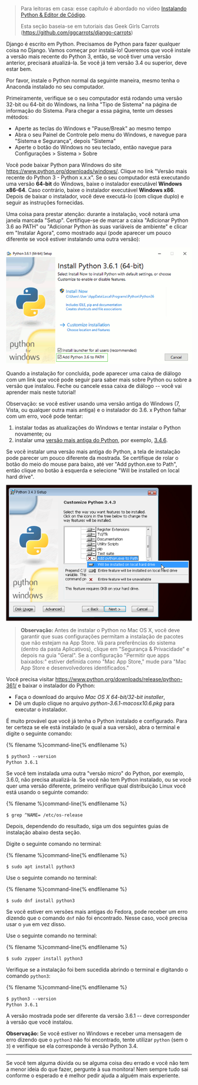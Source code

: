 > Para leitoras em casa: esse capítulo é abordado no vídeo [Instalando Python & Editor de Código](https://www.youtube.com/watch?v=pVTaqzKZCdA).
> 
> Esta seção baseia-se em tutoriais das Geek Girls Carrots (https://github.com/ggcarrots/django-carrots)

Django é escrito em Python. Precisamos de Python para fazer qualquer coisa no Django. Vamos começar por instalá-lo! Queremos que você instale a versão mais recente do Python 3, então, se você tiver uma versão anterior, precisará atualizá-la. Se você já tem versão 3.4 ou superior, deve estar bem.

Por favor, instale o Python normal da seguinte maneira, mesmo tenha o Anaconda instalado no seu computador.

<!--sec data-title="Install Python: Windows" data-id="python_windows" data-collapse=true ces-->

Primeiramente, verifique se o seu computador está rodando uma versão 32-bit ou 64-bit do Windows, na linha "Tipo de Sistema" na página de informação do Sistema. Para chegar a essa página, tente um desses métodos:

* Aperte as teclas do Windows e "Pause/Break" ao mesmo tempo
* Abra o seu Painel de Controle pelo menu do Windows, e navegue para "Sistema e Segurança", depois "Sistema"
* Aperte o botão do Windows no seu teclado, então navegue para Configurações > Sistema > Sobre

Você pode baixar Python para Windows do site https://www.python.org/downloads/windows/. Clique no link "Versão mais recente do Python 3 - Python x.x.x". Se o seu computador está executando uma versão **64-bit** do Windows, baixe o instalador executável **Windows x86-64**. Caso contrário, baixe o instalador executável **Windows x86**. Depois de baixar o instalador, você deve executá-lo (com clique duplo) e seguir as instruções fornecidas.

Uma coisa para prestar atenção: durante a instalação, você notará uma janela marcada "Setup". Certifique-se de marcar a caixa "Adicionar Python 3.6 ao PATH" ou "Adicionar Python às suas variáveis de ambiente" e clicar em "Instalar Agora", como mostrado aqui (pode aparecer um pouco diferente se você estiver instalando uma outra versão):

![Não se esqueça de adicionar o Python ao Path](../python_installation/images/python-installation-options.png)

Quando a instalação for concluída, pode aparecer uma caixa de diálogo com um link que você pode seguir para saber mais sobre Python ou sobre a versão que instalou. Feche ou cancele essa caixa de diálogo -- você vai aprender mais neste tutorial!

Observação: se você estiver usando uma versão antiga do Windows (7, Vista, ou qualquer outra mais antiga) e o instalador do 3.6. x Python falhar com um erro, você pode tentar:

1. instalar todas as atualizações do Windows e tentar instalar o Python novamente; ou
2. instalar uma [versão mais antiga do Python](https://www.python.org/downloads/windows/), por exemplo, [3.4.6](https://www.python.org/downloads/release/python-346/).

Se você instalar uma versão mais antiga do Python, a tela de instalação pode parecer um pouco diferente da mostrada. Se certifique de rolar o botão do meio do mouse para baixo, até ver "Add python.exe to Path", então clique no botão à esquerda e selecione "Will be installed on local hard drive".

![Adicione o Python ao PATH, versões mais antigas](../python_installation/images/add_python_to_windows_path.png)

<!--endsec-->

<!--sec data-title="Install Python: OS X" data-id="python_OSX"
data-collapse=true ces-->

> **Observação:** Antes de instalar o Python no Mac OS X, você deve garantir que suas configurações permitam a instalação de pacotes que não estejam na App Store. Vá para preferências do sistema (dentro da pasta Aplicativos), clique em "Segurança & Privacidade" e depois na guia "Geral". Se a configuração "Permitir que apps baixados:" estiver definida como "Mac App Store," mude para "Mac App Store e desenvolvedores identificados."

Você precisa visitar https://www.python.org/downloads/release/python-361/ e baixar o instalador do Python:

* Faça o download do arquivo *Mac OS X 64-bit/32-bit installer*,
* Dê um duplo clique no arquivo *python-3.6.1-macosx10.6.pkg* para executar o instalador.

<!--endsec-->

<!--sec data-title="Install Python: Linux" data-id="python_linux"
data-collapse=true ces-->

É muito provável que você já tenha o Python instalado e configurado. Para ter certeza se ele está instalado (e qual a sua versão), abra o terminal e digite o seguinte comando:

{% filename %}command-line{% endfilename %}

    $ python3 --version
    Python 3.6.1
    

Se você tem instalada uma outra "versão micro" do Python, por exemplo, 3.6.0, não precisa atualizá-la. Se você não tem Python instalado, ou se você quer uma versão diferente, primeiro verifique qual distribuição Linux você está usando o seguinte comando:

{% filename %}command-line{% endfilename %}

    $ grep ^NAME= /etc/os-release
    

Depois, dependendo do resultado, siga um dos seguintes guias de instalação abaixo desta seção.

<!--endsec-->

<!--sec data-title="Install Python: Debian or Ubuntu" data-id="python_debian" data-collapse=true ces-->

Digite o seguinte comando no terminal:

{% filename %}command-line{% endfilename %}

    $ sudo apt install python3
    

<!--endsec-->

<!--sec data-title="Install Python: Fedora" data-id="python_fedora"
data-collapse=true ces-->

Use o seguinte comando no terminal:

{% filename %}command-line{% endfilename %}

    $ sudo dnf install python3
    

Se você estiver em versões mais antigas do Fedora, pode receber um erro dizendo que o comando `dnf` não foi encontrado. Nesse caso, você precisa usar o `yum` em vez disso.

<!--endsec-->

<!--sec data-title="Install Python: openSUSE" data-id="python_openSUSE"
data-collapse=true ces-->

Use o seguinte comando no terminal:

{% filename %}command-line{% endfilename %}

    $ sudo zypper install python3
    

<!--endsec-->

Verifique se a instalação foi bem sucedida abrindo o terminal e digitando o comando `python3`:

{% filename %}command-line{% endfilename %}

    $ python3 --version
    Python 3.6.1
    

A versão mostrada pode ser diferente da versão 3.6.1 -- deve corresponder à versão que você instalou.

**Observação:** Se você estiver no Windows e receber uma mensagem de erro dizendo que o `python3` não foi encontrado, tente utilizar `python` (sem o `3`) e verifique se ela corresponde à versão Python 3.4.

* * *

Se você tem alguma dúvida ou se alguma coisa deu errado e você não tem a menor ideia do que fazer, pergunte à sua monitora! Nem sempre tudo sai conforme o esperado e é melhor pedir ajuda a alguém mais experiente.